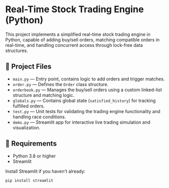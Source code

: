 # Real-Time Stock Trading Engine (Python)

This project implements a simplified real-time stock trading engine in Python, capable of adding buy/sell orders, matching compatible orders in real-time, and handling concurrent access through lock-free data structures.

## 📄 Project Files

- `main.py` — Entry point, contains logic to add orders and trigger matches.
- `order.py` — Defines the `Order` class structure.
- `orderbook.py` — Manages the buy/sell orders using a custom linked-list structure and matching logic.
- `globals.py` — Contains global state (`satisfied_history`) for tracking fulfilled orders.
- `test.py` — Unit tests for validating the trading engine functionality and handling race conditions.
- `demo.py` — Streamlit app for interactive live trading simulation and visualization.

## 🚀 Requirements

- Python 3.8 or higher
- Streamlit

Install Streamlit if you haven't already:
```bash
pip install streamlit
